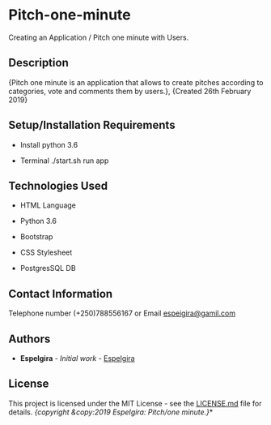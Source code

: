# Pitch-one-minute

Creating an Application / Pitch one minute with Users.
 
## Description
  
{Pitch one minute is an application that allows to create pitches according to categories, vote and comments them by users.}, {Created 26th February 2019}


## Setup/Installation Requirements
  
- Install python 3.6

- Terminal ./start.sh run app

## Technologies Used

 - HTML Language

 - Python 3.6

 - Bootstrap 
  
 - CSS Stylesheet
 
 - PostgresSQL DB


## Contact Information

  Telephone number (+250)788556167 or Email espeigira@gamil.com
 
## Authors

* **EspeIgira** - *Initial work* - [EspeIgira](https://github.com/EspeIgira/)

## License

This project is licensed under the MIT License - see the [LICENSE.md](LICENSE.md) file for details.
*{copyright &copy:2019 EspeIgira: Pitch/one minute.}**